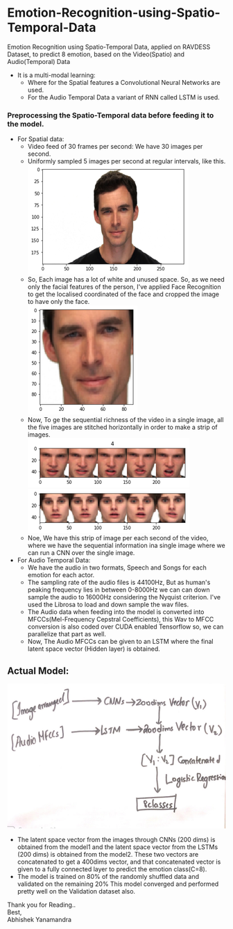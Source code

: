 # Emotion-Recognition-using-Spatio-Temporal-Data
Emotion Recognition using Spatio-Temporal Data, applied on RAVDESS Dataset, to predict 8 emotion, based on the Video(Spatio) and Audio(Temporal) Data
* It is a multi-modal learning:
  * Where for the Spatial features a Convolutional Neural Networks are used.
  * For the Audio Temporal Data a variant of RNN called LSTM is used.
### Preprocessing the Spatio-Temporal data before feeding it to the model.
* For Spatial data: 
  * Video feed of 30 frames per second: We have 30 images per second. 
  * Uniformly sampled 5 images per second at regular intervals, like this.<br/>
  ![Images1](./images/ERimage.png)
  * So, Each image has a lot of white and unused space. So, as we need only the facial features of the person, I've applied Face Recognition to get the localised coordinated of the face and cropped the image to have only the face.<br/>
  ![Image2](./images/ERface.png)
  * Now, To ge the sequential richness of the video in a single image, all the five images are stitched horizontally in order to make a strip of images.<br/>
  ![Image3](./images/ERhoriface.png)
  ![Image3](./images/ERhoriface1.png)
  * Noe, We have this strip of image per each second of the video, where we have the sequential information ina single image where we can run a CNN over the single image.
* For Audio Temporal Data:
  * We have the audio in two formats, Speech and Songs for each emotion for each actor.
  * The sampling rate of the audio files is 44100Hz, But as human's peaking frequency lies in between 0-8000Hz we can can down sample the audio to 16000Hz considering the Nyquist criterion. I've used the Librosa to load and down sample the wav files.
  * The Audio data when feeding into the model is converted into MFCCs(Mel-Frequency Cepstral Coefficients), this Wav to MFCC conversion is also coded over CUDA enabled Tensorflow so, we can parallelize that part as well. 
  * Now, The Audio MFCCs can be given to an LSTM where the final latent space vector (Hidden layer) is obtained.
 
 ## Actual Model:
 ![IMAGE](./images/modelA.jpg)
 * The latent space vector from the images through CNNs (200 dims) is obtained from the model1 and the latent space vector from the LSTMs (200 dims) is obtained from the model2. These two vectors are concatenated to get a 400dims vector, and that concatenated vector is given to a fully connected layer to predict the emotion class(C=8).
 * The model is trained on 80% of the randomly shuffled data and validated on the remaining 20% 
 This model converged and performed pretty well on the Validation dataset also.
 
 Thank you for Reading..<br/>
 Best,<br/>
 Abhishek Yanamandra
